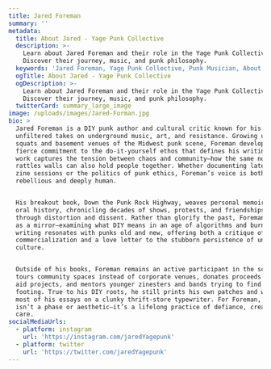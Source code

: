 ```yaml
---
title: Jared Foreman
summary: ''
metadata:
  title: About Jared - Yage Punk Collective
  description: >-
    Learn about Jared Foreman and their role in the Yage Punk Collective.
    Discover their journey, music, and punk philosophy.
  keywords: 'Jared Foreman, Yage Punk Collective, Punk Musician, About Jared'
  ogTitle: About Jared - Yage Punk Collective
  ogDescription: >-
    Learn about Jared Foreman and their role in the Yage Punk Collective.
    Discover their journey, music, and punk philosophy.
  twitterCard: summary_large_image
image: /uploads/images/Jared-Forman.jpg
bio: >
  Jared Foreman is a DIY punk author and cultural critic known for his raw,
  unfiltered takes on underground music, art, and resistance. Growing up in the
  squats and basement venues of the Midwest punk scene, Foreman developed a
  fierce commitment to the do-it-yourself ethos that defines his writing. His
  work captures the tension between chaos and community—how the same noise that
  rattles walls can also hold people together. Whether documenting late-night
  zine sessions or the politics of punk ethics, Foreman’s voice is both
  rebellious and deeply human.


  His breakout book, Down the Punk Rock Highway, weaves personal memoir with
  oral history, chronicling decades of shows, protests, and friendships forged
  through distortion and dissent. Rather than glorify the past, Foreman uses it
  as a mirror—examining what DIY means in an age of algorithms and burnout. His
  writing resonates with punks old and new, offering both a critique of
  commercialization and a love letter to the stubborn persistence of underground
  culture.


  Outside of his books, Foreman remains an active participant in the scene. He
  tours community spaces instead of corporate venues, donates proceeds to mutual
  aid projects, and mentors younger zinesters and bands trying to find their
  footing. True to his DIY roots, he still prints his own patches and writes
  most of his essays on a clunky thrift-store typewriter. For Foreman, punk
  isn’t a phase or aesthetic—it’s a lifelong practice of defiance, creation, and
  care.
socialMediaUrls:
  - platform: instagram
    url: 'https://instagram.com/jaredYagepunk'
  - platform: twitter
    url: 'https://twitter.com/jaredYagepunk'
---
```


